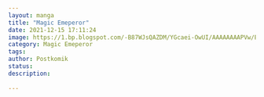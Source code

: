 ```yaml
---
layout: manga
title: "Magic Emeperor"
date: 2021-12-15 17:11:24
image: https://1.bp.blogspot.com/-B87WJsQAZDM/YGcaei-OwUI/AAAAAAAAPVw/ENAv6anu0-Y37-182_i_Jx_k52nDE15dwCLcBGAsYHQ/s72-c/path-of-the-shaman-915203-FDmR0W1b.jpg
category: Magic Emeperor
tags:
author: Postkomik
status: 
description: 
 
---
```




